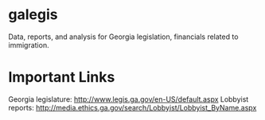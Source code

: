 # galegis
Data, reports, and analysis for Georgia legislation, financials related to immigration.

# Important Links
Georgia legislature:  http://www.legis.ga.gov/en-US/default.aspx
Lobbyist reports:  http://media.ethics.ga.gov/search/Lobbyist/Lobbyist_ByName.aspx
